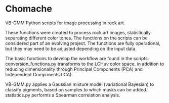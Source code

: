 # Chomache
VB-GMM Python scripts for image processing in rock art.

These functions were created to process rock art images, statistically separating different color tones. The functions on the scripts can be considered part of an evolving project. The functions are fully operational, but they may need to be adjusted depending on the input data.

The basic functions to develop the workflow are found in the scripts. conversion_functions.py transforms to the LCHuv color space, in addition to reducing dimensionality through Principal Components (PCA) and Independent Components (ICA).

VB-GMM.py applies a Gaussian mixture model (variational Bayesian) to classify pigments, based on samples to which masks can be added. 
statistics.py performs a Spearman correlation analysis.
